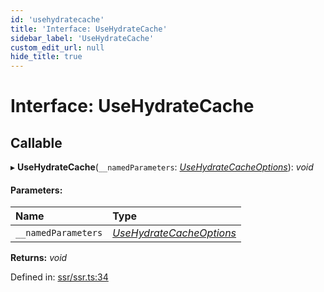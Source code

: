 ```yaml
---
id: 'usehydratecache'
title: 'Interface: UseHydrateCache'
sidebar_label: 'UseHydrateCache'
custom_edit_url: null
hide_title: true
---
```


# Interface: UseHydrateCache

## Callable

▸ **UseHydrateCache**(`__namedParameters`: [_UseHydrateCacheOptions_](usehydratecacheoptions.md)): _void_

#### Parameters:

| Name                | Type                                                  |
| :------------------ | :---------------------------------------------------- |
| `__namedParameters` | [_UseHydrateCacheOptions_](usehydratecacheoptions.md) |

**Returns:** _void_

Defined in: [ssr/ssr.ts:34](https://github.com/gqless/new_gqless/blob/master/packages/react/src/ssr/ssr.ts#L34)
